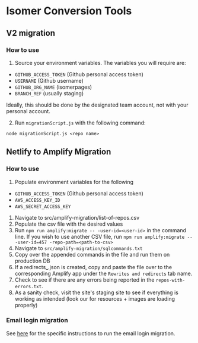# Isomer Conversion Tools

## V2 migration

### How to use

1. Source your environment variables. The variables you will require are:

- `GITHUB_ACCESS_TOKEN` (Github personal access token)
- `USERNAME` (Github username)
- `GITHUB_ORG_NAME` (isomerpages)
- `BRANCH_REF` (usually staging)

Ideally, this should be done by the designated team account, not with your personal account.

2. Run `migrationScript.js` with the following command:

```
node migrationScript.js <repo name>
```

## Netlify to Amplify Migration

### How to use

1. Populate environment variables for the following

- `GITHUB_ACCESS_TOKEN` (Github personal access token)
- `AWS_ACCESS_KEY_ID`
- `AWS_SECRET_ACCESS_KEY`

1. Navigate to src/amplify-migration/list-of-repos.csv
2. Populate the csv file with the desired values
3. Run `npm run amplify:migrate -- -user-id=<user-id>` in the command line. If you wish to use another CSV file, run `npm run amplify:migrate -- -user-id=457 -repo-path=<path-to-csv>`
4. Navigate to `src/amplify-migration/sqlcommands.txt`
5. Copy over the appended commands in the file and run them on production DB
6. If a redirects\_<repo-name>.json is created, copy and paste the file over to the corresponding Amplify app under the `Rewrites and redirects` tab name.
7. Check to see if there are any errors being reported in the `repos-with-errors.txt`.
8. As a sanity check, visit the site's staging site to see if everything is working as intended (look our for resources + images are loading properly)

### Email login migration

See [here](src/emailLogin/README.md) for the specific instructions to run the email login migration.
